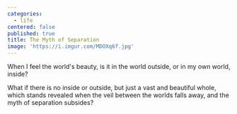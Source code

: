 ```yaml
---
categories:
  - life
centered: false
published: true
title: The Myth of Separation
image: 'https://i.imgur.com/MDOXq6f.jpg'
---
```

When I feel the world's beauty,
is it in the world outside, 
or in my own world, 
inside?

What if there is no inside or outside,
but just a vast and beautiful whole,
which stands revealed 
when the veil between the worlds falls away,
and the myth of separation subsides?